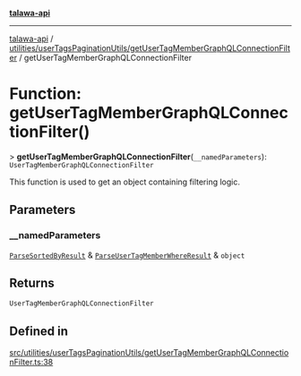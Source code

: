 [**talawa-api**](../../../../README.md)

***

[talawa-api](../../../../modules.md) / [utilities/userTagsPaginationUtils/getUserTagMemberGraphQLConnectionFilter](../README.md) / getUserTagMemberGraphQLConnectionFilter

# Function: getUserTagMemberGraphQLConnectionFilter()

\> **getUserTagMemberGraphQLConnectionFilter**(`__namedParameters`): `UserTagMemberGraphQLConnectionFilter`

This function is used to get an object containing filtering logic.

## Parameters

### \_\_namedParameters

[`ParseSortedByResult`](../../parseUserTagSortedBy/type-aliases/ParseSortedByResult.md) & [`ParseUserTagMemberWhereResult`](../../parseUserTagMemberWhere/type-aliases/ParseUserTagMemberWhereResult.md) & `object`

## Returns

`UserTagMemberGraphQLConnectionFilter`

## Defined in

[src/utilities/userTagsPaginationUtils/getUserTagMemberGraphQLConnectionFilter.ts:38](https://github.com/PalisadoesFoundation/talawa-api/blob/5c5b29a0ea487bda8306089fe128f43f3be29f94/src/utilities/userTagsPaginationUtils/getUserTagMemberGraphQLConnectionFilter.ts#L38)
